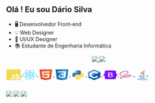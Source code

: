 ## Olá ! Eu sou Dário Silva

- 🖥️ Desenvolvedor Front-end
- 💡 Web Designer
- 📱 UI/UX Designer
- 📚 Estudante de Engenharia Informática 

<div align="center">
  <a href="https://github.com/DevDario">
  <img height="180em" src="https://github-readme-stats.vercel.app/api?username=DevDario&show_icons=true&theme=dracula&include_all_commits=true&count_private=true"/>
  <img height="180em" src="https://github-readme-stats.vercel.app/api/top-langs/?username=DevDario&layout=compact&langs_count=7&theme=dracula"/>
</div>


<div style="display: inline_block"><br>
  <img align="center" alt="Dario-Js" height="30" width="40" src="https://raw.githubusercontent.com/devicons/devicon/master/icons/javascript/javascript-plain.svg">


  <img align="center" alt="Dario-React" height="30" width="40" src="https://raw.githubusercontent.com/devicons/devicon/master/icons/react/react-original.svg">

  <img align="center" alt="Dario-HTML" height="30" width="40" src="https://raw.githubusercontent.com/devicons/devicon/master/icons/html5/html5-original.svg">

  <img align="center" alt="Dario-CSS" height="30" width="40" src="https://raw.githubusercontent.com/devicons/devicon/master/icons/css3/css3-original.svg">

  <img align="center" alt="Dario-Python" height="30" width="40" src="https://raw.githubusercontent.com/devicons/devicon/master/icons/python/python-original.svg">

  <img align="center" alt="Dario-C" height="30" width="40" src="https://raw.githubusercontent.com/devicons/devicon/master/icons/c/c-original.svg">

  <img align="center" alt="Dario-Bootstrap" height="30" width="40" src="https://raw.githubusercontent.com/devicons/devicon/master/icons/bootstrap/bootstrap-original.svg">

  <img align="center" alt="Dario-SCSS" height="30" width="40" src="https://raw.githubusercontent.com/devicons/devicon/master/icons/sass/sass-original.svg">

  <img align="center" alt="Dario-JAVA" height="30" width="40" src="https://raw.githubusercontent.com/devicons/devicon/master/icons/java/java-original.svg">

  
</div>
 
## 
<div> 
   <a href="https://instagram.com/devdariojs" target="_blank"><img src="https://img.shields.io/badge/-Instagram-%23E4405F?style=for-the-badge&logo=instagram&logoColor=white" target="_blank"></a>
  <a href = "mailto:dariosilva13222@gmail.com"><img src="https://img.shields.io/badge/-Gmail-%23333?style=for-the-badge&logo=gmail&logoColor=white" target="_blank"></a>
  <a href="https://www.linkedin.com/mwlite/in/d%C3%A1rio-silva-648651234" target="_blank"><img src="https://img.shields.io/badge/-LinkedIn-%230077B5?style=for-the-badge&logo=linkedin&logoColor=white" target="_blank"></a> 
 
  
</div>
